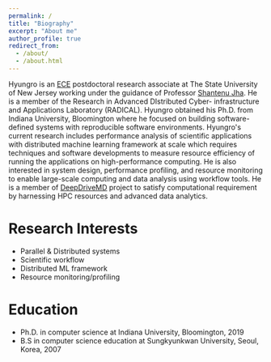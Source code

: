 ```yaml
---
permalink: /
title: "Biography"
excerpt: "About me"
author_profile: true
redirect_from: 
  - /about/
  - /about.html
---
```


Hyungro is an [ECE](https://www.ece.rutgers.edu/) postdoctoral research associate at The State University of New Jersey working under the guidance of Professor [Shantenu Jha](https://www.ece.rutgers.edu/shantenu-jha). He is a member of the Research in Advanced DIstributed Cyber- infrastructure and Applications Laboratory (RADICAL). Hyungro obtained his Ph.D. from Indiana University, Bloomington where he focused on building software-defined systems with reproducible software environments. Hyungro's current research includes performance analysis of scientific applications with distributed machine learning framework at scale which requires techniques and software developments to measure resource efficiency of running the applications on high-performance computing. He is also interested in system design, performance profiling, and resource monitoring to enable large-scale computing and data analysis using workflow tools. He is a member of [DeepDriveMD](http://deepdrivemd.github.io/) project to satisfy computational requirement by harnessing HPC resources and advanced data analytics.


Research Interests
===================

- Parallel & Distributed systems
- Scientific workflow
- Distributed ML framework
- Resource monitoring/profiling

Education
==========

- Ph.D. in computer science at Indiana University, Bloomington, 2019
- B.S in computer science education at Sungkyunkwan University, Seoul, Korea, 2007

